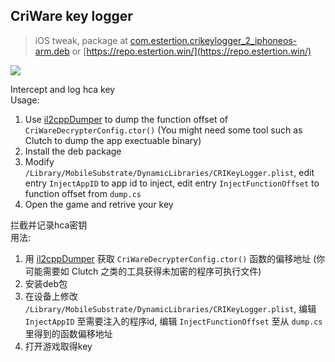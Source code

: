 ## CriWare key logger
> iOS tweak, package at [com.estertion.crikeylogger_2_iphoneos-arm.deb](raw/master/com.estertion.crikeylogger_2_iphoneos-arm.deb) or [https://repo.estertion.win/](https://repo.estertion.win/)

![](https://wx3.sinaimg.cn/large/763783e4ly1foqrjhwy1pj20vk0hs4qp.jpg)

Intercept and log hca key  
Usage:  
1. Use [il2cppDumper](https://github.com/Perfare/il2cppDumper) to dump the function offset of `CriWareDecrypterConfig.ctor()` (You might need some tool such as Clutch to dump the app exectuable binary)
2. Install the deb package
3. Modify `/Library/MobileSubstrate/DynamicLibraries/CRIKeyLogger.plist`, edit entry `InjectAppID` to app id to inject, edit entry `InjectFunctionOffset` to function offset from `dump.cs`
4. Open the game and retrive your key

拦截并记录hca密钥  
用法:  
1. 用 [il2cppDumper](https://github.com/Perfare/il2cppDumper) 获取 `CriWareDecrypterConfig.ctor()` 函数的偏移地址 (你可能需要如 Clutch 之类的工具获得未加密的程序可执行文件)
2. 安装deb包
3. 在设备上修改 `/Library/MobileSubstrate/DynamicLibraries/CRIKeyLogger.plist`, 编辑 `InjectAppID` 至需要注入的程序id, 编辑 `InjectFunctionOffset` 至从 `dump.cs` 里得到的函数偏移地址
4. 打开游戏取得key
